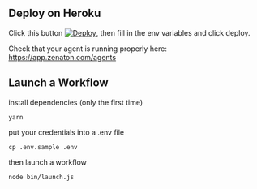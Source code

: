 ## Deploy on Heroku

Click this button [![Deploy](https://www.herokucdn.com/deploy/button.svg)](https://heroku.com/deploy), then fill in the env variables and click deploy.

Check that your agent is running properly here: https://app.zenaton.com/agents

## Launch a Workflow

install dependencies (only the first time)
```
yarn
```

put your credentials into a .env file
```
cp .env.sample .env
```

then launch a workflow
```
node bin/launch.js
```
